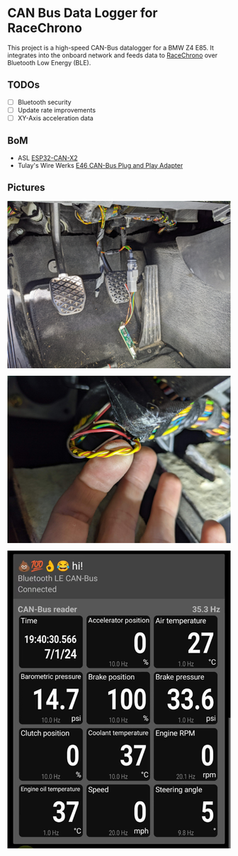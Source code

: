# CAN Bus Data Logger for RaceChrono

This project is a high-speed CAN-Bus datalogger for a BMW Z4 E85. It integrates into the onboard network and feeds data to [RaceChrono](https://racechrono.com/) over Bluetooth Low Energy (BLE).

## TODOs

- [ ] Bluetooth security
- [ ] Update rate improvements
- [ ] XY-Axis acceleration data

## BoM

- ASL [ESP32-CAN-X2](https://www.autosportlabs.com/product/esp32-can-x2-dual-can-bus-automotive-grade-development-board/)
- Tulay's Wire Werks [E46 CAN-Bus Plug and Play Adapter](https://tulayswirewerks.com/product/e46-can-bus-plug-and-play-adapter-4-pin-ign/)

## Pictures

![img](images/plug.jpg)

![img](images/can_wires.jpg)

![img](images/racechrono.jpg)
